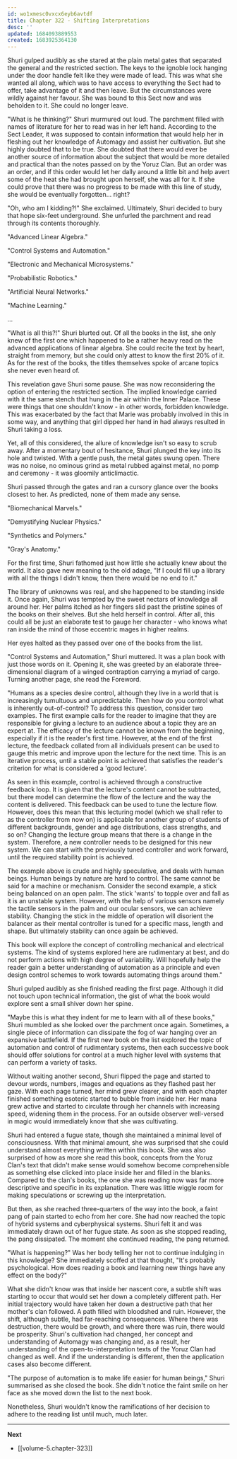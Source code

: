 ```yaml
---
id: wo1xmesc0vxcx6eyb6avtdf
title: Chapter 322 - Shifting Interpretations
desc: ''
updated: 1684093889553
created: 1683925364130
---
```


Shuri gulped audibly as she stared at the plain metal gates that separated the general and the restricted section. The keys to the ignoble lock hanging under the door handle felt like they were made of lead. This was what she wanted all along, which was to have access to everything the Sect had to offer, take advantage of it and then leave. But the circumstances were wildly against her favour. She was bound to this Sect now and was beholden to it. She could no longer leave.

"What is he thinking?" Shuri murmured out loud. The parchment filled with names of literature for her to read was in her left hand. According to the Sect Leader, it was supposed to contain information that would help her in fleshing out her knowledge of Automagy and assist her cultivation. But she highly doubted that to be true. She doubted that there would ever be another source of information about the subject that would be more detailed and practical than the notes passed on by the Yoruz Clan. But an order was an order, and if this order would let her dally around a little bit and help avert some of the heat she had brought upon herself, she was all for it. If she could prove that there was no progress to be made with this line of study, she would be eventually forgotten... right?

"Oh, who am I kidding?!" She exclaimed. Ultimately, Shuri decided to bury that hope six-feet underground. She unfurled the parchment and read through its contents thoroughly.

"Advanced Linear Algebra."

"Control Systems and Automation."

"Electronic and Mechanical Microsystems."

"Probabilistic Robotics."

"Artificial Neural Networks."

"Machine Learning."

...

"What is all this?!" Shuri blurted out. Of all the books in the list, she only knew of the first one which happened to be a rather heavy read on the advanced applications of linear algebra. She could recite the text by heart, straight from memory, but she could only attest to know the first 20% of it. As for the rest of the books, the titles themselves spoke of arcane topics she never even heard of.

This revelation gave Shuri some pause. She was now reconsidering the option of entering the restricted section. The implied knowledge carried with it the same stench that hung in the air within the Inner Palace. These were things that one shouldn't know - in other words, forbidden knowledge. This was exacerbated by the fact that Marie was probably involved in this in some way, and anything that girl dipped her hand in had always resulted in Shuri taking a loss. 

Yet, all of this considered, the allure of knowledge isn't so easy to scrub away. After a momentary bout of hesitance, Shuri plunged the key into its hole and twisted. With a gentle push, the metal gates swung open. There was no noise, no ominous grind as metal rubbed against metal, no pomp and ceremony - it was gloomily anticlimactic.

Shuri passed through the gates and ran a cursory glance over the books closest to her. As predicted, none of them made any sense.

"Biomechanical Marvels."

"Demystifying Nuclear Physics."

"Synthetics and Polymers."

"Gray's Anatomy."

For the first time, Shuri fathomed just how little she actually knew about the world. It also gave new meaning to the old adage, "If I could fill up a library with all the things I didn't know, then there would be no end to it."

The library of unknowns was real, and she happened to be standing inside it. Once again, Shuri was tempted by the sweet nectars of knowledge all around her. Her palms itched as her fingers slid past the pristine spines of the books on their shelves. But she held herself in control. After all, this could all be just an elaborate test to gauge her character - who knows what ran inside the mind of those eccentric mages in higher realms.

Her eyes halted as they passed over one of the books from the list.

"Control Systems and Automation," Shuri muttered. It was a plan book with just those words on it. Opening it, she was greeted by an elaborate three-dimensional diagram of a winged contraption carrying a myriad of cargo. Turning another page, she read the Foreword.

"Humans as a species desire control, although they live in a world that is increasingly tumultuous and unpredictable. Then how do you control what is inherently out-of-control? To address this question, consider two examples. The first example calls for the reader to imagine that they are responsible for giving a lecture to an audience about a topic they are an expert at. The efficacy of the lecture cannot be known from the beginning, especially if it is the reader's first time. However, at the end of the first lecture, the feedback collated from all individuals present can be used to gauge this metric and improve upon the lecture for the next time. This is an iterative process, until a stable point is achieved that satisfies the reader's criterion for what is considered a 'good lecture'.

As seen in this example, control is achieved through a constructive feedback loop. It is given that the lecture's content cannot be subtracted, but there model can determine the flow of the lecture and the way the content is delivered. This feedback can be used to tune the lecture flow. However, does this mean that this lecturing model (which we shall refer to as the controller from now on) is applicable for another group of students of different backgrounds, gender and age distributions, class strengths, and so on? Changing the lecture group means that there is a change in the system. Therefore, a new controller needs to be designed for this new system. We can start with the previously tuned controller and work forward, until the required stability point is achieved.

The example above is crude and highly speculative, and deals with human beings. Human beings by nature are hard to control. The same cannot be said for a machine or mechanism. Consider the second example, a stick being balanced on an open palm. The stick 'wants' to topple over and fall as it is an unstable system. However, with the help of various sensors namely the tactile sensors in the palm and our ocular sensors, we can achieve stability. Changing the stick in the middle of operation will disorient the balancer as their mental controller is tuned for a specific mass, length and shape. But ultimately stability can once again be achieved.

This book will explore the concept of controlling mechanical and electrical systems. The kind of systems explored here are rudimentary at best, and do not perform actions with high degree of variability. Will hopefully help the reader gain a better understanding of automation as a principle and even design control schemes to work towards automating things around them."

Shuri gulped audibly as she finished reading the first page. Although it did not touch upon technical information, the gist of what the book would explore sent a small shiver down her spine.

"Maybe this is what they indent for me to learn with all of these books," Shuri mumbled as she looked over the parchment once again. Sometimes, a single piece of information can dissipate the fog of war hanging over an expansive battlefield. If the first new book on the list explored the topic of automation and control of rudimentary systems, then each successive book should offer solutions for control at a much higher level with systems that can perform a variety of tasks.

Without waiting another second, Shuri flipped the page and started to devour words, numbers, images and equations as they flashed past her gaze. With each page turned, her mind grew clearer, and with each chapter finished something esoteric started to bubble from inside her. Her mana grew active and started to circulate through her channels with increasing speed, widening them in the process. For an outside observer well-versed in magic would immediately know that she was cultivating.

Shuri had entered a fugue state, though she maintained a minimal level of consciousness. With that minimal amount, she was surprised that she could understand almost everything written within this book. She was also surprised of how as more she read this book, concepts from the Yoruz Clan's text that didn't make sense would somehow become comprehensible as something else clicked into place inside her and filled in the blanks. Compared to the clan's books, the one she was reading now was far more descriptive and specific in its explanation. There was little wiggle room for making speculations or screwing up the interpretation.

But then, as she reached three-quarters of the way into the book, a faint pang of pain started to echo from her core. She had now reached the topic of hybrid systems and cyberphysical systems. Shuri felt it and was immediately drawn out of her fugue state. As soon as she stopped reading, the pang dissipated. The moment she continued reading, the pang returned.

"What is happening?" Was her body telling her not to continue indulging in this knowledge? She immediately scoffed at that thought, "It's probably psychological. How does reading a book and learning new things have any effect on the body?"

What she didn't know was that inside her nascent core, a subtle shift was starting to occur that would set her down a completely different path. Her initial trajectory would have taken her down a destructive path that her mother's clan followed. A path filled with bloodshed and ruin. However, the shift, although subtle, had far-reaching consequences. Where there was destruction, there would be growth, and where there was ruin, there would be prosperity. Shuri's cultivation had changed, her concept and understanding of Automagy was changing and, as a result, her understanding of the open-to-interpretation texts of the Yoruz Clan had changed as well. And if the understanding is different, then the application cases also become different.

"The purpose of automation is to make life easier for human beings," Shuri summarised as she closed the book. She didn't notice the faint smile on her face as she moved down the list to the next book.

Nonetheless, Shuri wouldn't know the ramifications of her decision to adhere to the reading list until much, much later. 

____

**Next**
* [[volume-5.chapter-323]]